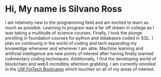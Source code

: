 # Hi, My name is Silvano Ross
I am relatively new to the programming field and am excited to learn as much as possible. 
Learning to program was a far off dream in college as I was taking a multitude of science courses.
Finally, I took the plunge enrolling in foundation courses for python and databases coded in SQL. I plan on continuing in the world of coding and tech expanding
my knoweldge whenever and wherever I am able. Machine learning and artificial intelligence are new points of interest after 
having finally learned rudimentary coding techniques. Additionally, I find the developing world of blockchain and web3 incredibly attention grabbing. I am currently enrolled in the [UW FinTech Bootcamp](https://bootcamp.uw.edu/fintech/landing-b5a/?s=Google-Brand&pkw=%2Buw%20%2Bfintech&pcrid=479786454847&pmt=b&utm_source=google&utm_medium=cpc&utm_campaign=GGL%7CUNIVERSITY-OF-WASHINGTON%7CSEM%7CFINTECH%7C-%7COFL%7CTIER-1%7CALL%7CBRD%7CBMM%7CCore%7CGeneral&utm_term=%2Buw%20%2Bfintech&s=google&k=%2Buw%20%2Bfintech&utm_adgroupid=111256639874&utm_locationphysicalms=9033311&utm_matchtype=b&utm_network=g&utm_device=c&utm_content=479786454847&utm_placement=&gclid=Cj0KCQjwxIOXBhCrARIsAL1QFCY6F3BHuf4V0jBNzwQ3vnrKpy5v27rwOsDz-ZGeVMvMXJm7cRe928gaAt00EALw_wcB&gclsrc=aw.ds) which touches on all of my areas of interest.
